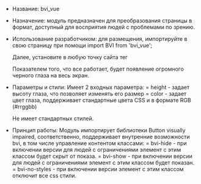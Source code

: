 - Название: bvi_vue
- Назначение: модуль предназначен для преобразования страницы в формат, доступный для восприятия людей с проблемами по зрению.
- Использование разработчиком:
    для размещения, импортируйте в свою страницу при помощи
    import BVI from 'bvi_vue';

    Далее, установите в любую точку сайта тег
    <BVI />

    Показателем того, что все работает, будет появление огромного черного глаза на весь экран. 

- Параметры и стили:
    Имеет 2 входных параметра:
    = height - задает высоту глаза, что позволяет изменять его размер
    = color - задает цвет глаза, поддерживает стандартные цвета CSS и в формате RGB (#rrggbb)
 
    Не имеет стандартных стилей. 

- Принцип работы:
    Модуль импортирует библиотеки Button visually impaired, соответственно, поддерживает внутренние возможности bvi, в том числе управление контентом классами:
    = bvi-hide - при включении версии для людей с ограничениями элемент с этим классом будет скрыт от показа.
    = bvi-show - при включении версии для людей с ограничениями элемент с этим классом будет показан.
    = bvi-no-styles - при включении версии элемент с этим классом отключит все css стили. 
